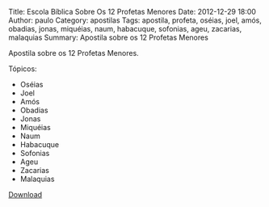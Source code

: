 Title: Escola Bíblica Sobre Os 12 Profetas Menores
Date: 2012-12-29 18:00
Author: paulo
Category: apostilas
Tags: apostila, profeta, oséias, joel, amós, obadias, jonas, miquéias, naum, habacuque, sofonias, ageu, zacarias, malaquias
Summary: Apostila sobre os 12 Profetas Menores

Apostila sobre os 12 Profetas Menores.

Tópicos:

- Oséias
- Joel
- Amós
- Obadias
- Jonas
- Miquéias
- Naum
- Habacuque
- Sofonias
- Ageu
- Zacarias
- Malaquias


[Download](https://www.dropbox.com/s/70mc8dntta5ljpc/Escola%20B%C3%ADblica%20Sobre%20Os%2012%20Profetas%20Menores.pdf?dl=1)
